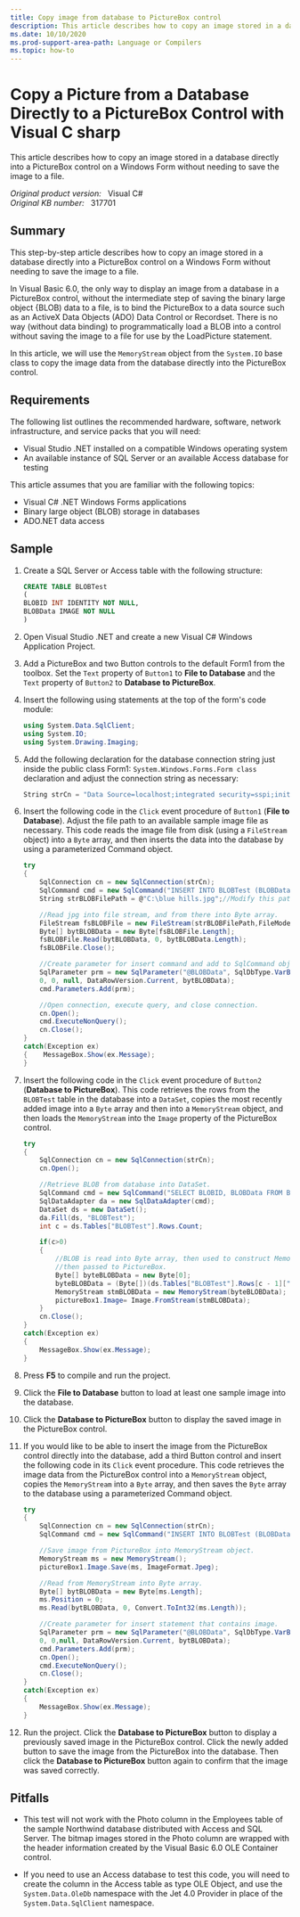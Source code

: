 ```yaml
---
title: Copy image from database to PictureBox control
description: This article describes how to copy an image stored in a database directly into a PictureBox control on a Windows Form without needing to save the image to a file.
ms.date: 10/10/2020
ms.prod-support-area-path: Language or Compilers
ms.topic: how-to
---
```

# Copy a Picture from a Database Directly to a PictureBox Control with Visual C sharp  

This article describes how to copy an image stored in a database directly into a PictureBox control on a Windows Form without needing to save the image to a file.

_Original product version:_ &nbsp; Visual C#  
_Original KB number:_ &nbsp; 317701

## Summary

This step-by-step article describes how to copy an image stored in a database directly into a PictureBox control on a Windows Form without needing to save the image to a file.

In Visual Basic 6.0, the only way to display an image from a database in a PictureBox control, without the intermediate step of saving the binary large object {BLOB) data to a file, is to bind the PictureBox to a data source such as an ActiveX Data Objects (ADO) Data Control or Recordset. There is no way (without data binding) to programmatically load a BLOB into a control without saving the image to a file for use by the LoadPicture statement.

In this article, we will use the `MemoryStream` object from the `System.IO` base class to copy the image data from the database directly into the PictureBox control.

## Requirements

The following list outlines the recommended hardware, software, network infrastructure, and service packs that you will need:

- Visual Studio .NET installed on a compatible Windows operating system
- An available instance of SQL Server or an available Access database for testing

This article assumes that you are familiar with the following topics:

- Visual C# .NET Windows Forms applications
- Binary large object (BLOB) storage in databases
- ADO.NET data access

## Sample

1. Create a SQL Server or Access table with the following structure:

    ```sql
    CREATE TABLE BLOBTest
    (
    BLOBID INT IDENTITY NOT NULL,
    BLOBData IMAGE NOT NULL
    )
    ```

2. Open Visual Studio .NET and create a new Visual C# Windows Application Project.
3. Add a PictureBox and two Button controls to the default Form1 from the toolbox. Set the `Text` property of `Button1` to **File to Database** and the `Text` property of `Button2` to **Database to PictureBox**.
4. Insert the following using statements at the top of the form's code module:

    ```csharp
    using System.Data.SqlClient;
    using System.IO;
    using System.Drawing.Imaging;
    ```

5. Add the following declaration for the database connection string just inside the public class Form1: `System.Windows.Forms.Form class` declaration and adjust the connection string as necessary:

    ```csharp
    String strCn = "Data Source=localhost;integrated security=sspi;initial catalog=mydata";
    ```

6. Insert the following code in the `Click` event procedure of `Button1` (**File to Database**). Adjust the file path to an available sample image file as necessary. This code reads the image file from disk (using a `FileStream` object) into a `Byte` array, and then inserts the data into the database by using a parameterized Command object.

    ```csharp
    try
    {
        SqlConnection cn = new SqlConnection(strCn);
        SqlCommand cmd = new SqlCommand("INSERT INTO BLOBTest (BLOBData) VALUES (@BLOBData)", cn);
        String strBLOBFilePath = @"C:\blue hills.jpg";//Modify this path as needed.

        //Read jpg into file stream, and from there into Byte array.
        FileStream fsBLOBFile = new FileStream(strBLOBFilePath,FileMode.Open, FileAccess.Read);
        Byte[] bytBLOBData = new Byte[fsBLOBFile.Length];
        fsBLOBFile.Read(bytBLOBData, 0, bytBLOBData.Length);
        fsBLOBFile.Close();

        //Create parameter for insert command and add to SqlCommand object.
        SqlParameter prm = new SqlParameter("@BLOBData", SqlDbType.VarBinary, bytBLOBData.Length, ParameterDirection.Input, false,
        0, 0, null, DataRowVersion.Current, bytBLOBData);
        cmd.Parameters.Add(prm);

        //Open connection, execute query, and close connection.
        cn.Open();
        cmd.ExecuteNonQuery();
        cn.Close();
    }
    catch(Exception ex)
    {    MessageBox.Show(ex.Message);
    }
    ```

7. Insert the following code in the `Click` event procedure of `Button2` (**Database to PictureBox**). This code retrieves the rows from the `BLOBTest` table in the database into a `DataSet`, copies the most recently added image into a `Byte` array and then into a `MemoryStream` object, and then loads the `MemoryStream` into the `Image` property of the PictureBox control.

    ```csharp
    try
    {
        SqlConnection cn = new SqlConnection(strCn);
        cn.Open();

        //Retrieve BLOB from database into DataSet.
        SqlCommand cmd = new SqlCommand("SELECT BLOBID, BLOBData FROM BLOBTest ORDER BY BLOBID", cn);
        SqlDataAdapter da = new SqlDataAdapter(cmd);
        DataSet ds = new DataSet();
        da.Fill(ds, "BLOBTest");
        int c = ds.Tables["BLOBTest"].Rows.Count;

        if(c>0)
        {
            //BLOB is read into Byte array, then used to construct MemoryStream,
            //then passed to PictureBox.
            Byte[] byteBLOBData = new Byte[0];
            byteBLOBData = (Byte[])(ds.Tables["BLOBTest"].Rows[c - 1]["BLOBData"]);
            MemoryStream stmBLOBData = new MemoryStream(byteBLOBData);
            pictureBox1.Image= Image.FromStream(stmBLOBData);
        }
        cn.Close();
    }
    catch(Exception ex)
    {
        MessageBox.Show(ex.Message);
    }
    ```

8. Press **F5** to compile and run the project.
9. Click the **File to Database** button to load at least one sample image into the database.
10. Click the **Database to PictureBox** button to display the saved image in the PictureBox control.
11. If you would like to be able to insert the image from the PictureBox control directly into the database, add a third Button control and insert the following code in its `Click` event procedure. This code retrieves the image data from the PictureBox control into a `MemoryStream` object, copies the `MemoryStream` into a `Byte` array, and then saves the `Byte` array to the database using a parameterized Command object.

    ```csharp
    try
    {
        SqlConnection cn = new SqlConnection(strCn);
        SqlCommand cmd = new SqlCommand("INSERT INTO BLOBTest (BLOBData) VALUES (@BLOBData)", cn);

        //Save image from PictureBox into MemoryStream object.
        MemoryStream ms = new MemoryStream();
        pictureBox1.Image.Save(ms, ImageFormat.Jpeg);

        //Read from MemoryStream into Byte array.
        Byte[] bytBLOBData = new Byte[ms.Length];
        ms.Position = 0;
        ms.Read(bytBLOBData, 0, Convert.ToInt32(ms.Length));

        //Create parameter for insert statement that contains image.
        SqlParameter prm = new SqlParameter("@BLOBData", SqlDbType.VarBinary, bytBLOBData.Length, ParameterDirection.Input, false,
        0, 0,null, DataRowVersion.Current, bytBLOBData);
        cmd.Parameters.Add(prm);
        cn.Open();
        cmd.ExecuteNonQuery();
        cn.Close();
    }
    catch(Exception ex)
    {
        MessageBox.Show(ex.Message);
    }
    ```

12. Run the project. Click the **Database to PictureBox** button to display a previously saved image in the PictureBox control. Click the newly added button to save the image from the PictureBox into the database. Then click the **Database to PictureBox** button again to confirm that the image was saved correctly.

## Pitfalls

- This test will not work with the Photo column in the Employees table of the sample Northwind database distributed with Access and SQL Server. The bitmap images stored in the Photo column are wrapped with the header information created by the Visual Basic 6.0 OLE Container control.

- If you need to use an Access database to test this code, you will need to create the column in the Access table as type OLE Object, and use the `System.Data.OleDb` namespace with the Jet 4.0 Provider in place of the `System.Data.SqlClient` namespace.
